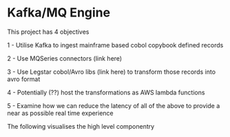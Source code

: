 
# Kafka/MQ Engine
This project has 4 objectives

1 - Utilise Kafka to ingest mainframe based cobol copybook defined records

2 - Use MQSeries connectors (link here)

3 - Use Legstar cobol/Avro libs (link here) to transform those records into avro format

4 - Potentially (??) host the transformations as AWS lambda functions

5 - Examine how we can reduce the latency of all of the above to provide a near as possible real time experience

The following visualises the high level componentry




